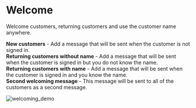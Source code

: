 # Welcome

Welcome customers, returning customers and use the customer name anywhere.

**New customers** - Add a message that will be sent when the customer is not signed in.     
**Returning customers without name** - Add a message that will be sent when the customer is signed in but you do not know the name.    
**Returning customers with name** - Add a message that will be sent when the customer is signed in and you know the name.    
**Second welcoming message** - This message will be sent to all of the customers as a second message.   

![welcoming_demo](https://raw.githubusercontent.com/loyjoy/welcome/master/help/bots/processes/subprocesses/welcoming_demo.png)

